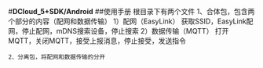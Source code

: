 ﻿#**DCloud_5+SDK/Android**
##使用手册
	根目录下有两个文件
	1、合体包，包含两个部分的内容（配网和数据传输）
		1）配网（EasyLink）
		获取SSID，EasyLink配网，停止配网，mDNS搜索设备，停止搜索
		2）数据传输（MQTT）
		打开MQTT，关闭MQTT，接受上报消息，停止接受，发送指令

	2、分离包，将配网和数据传输的分开